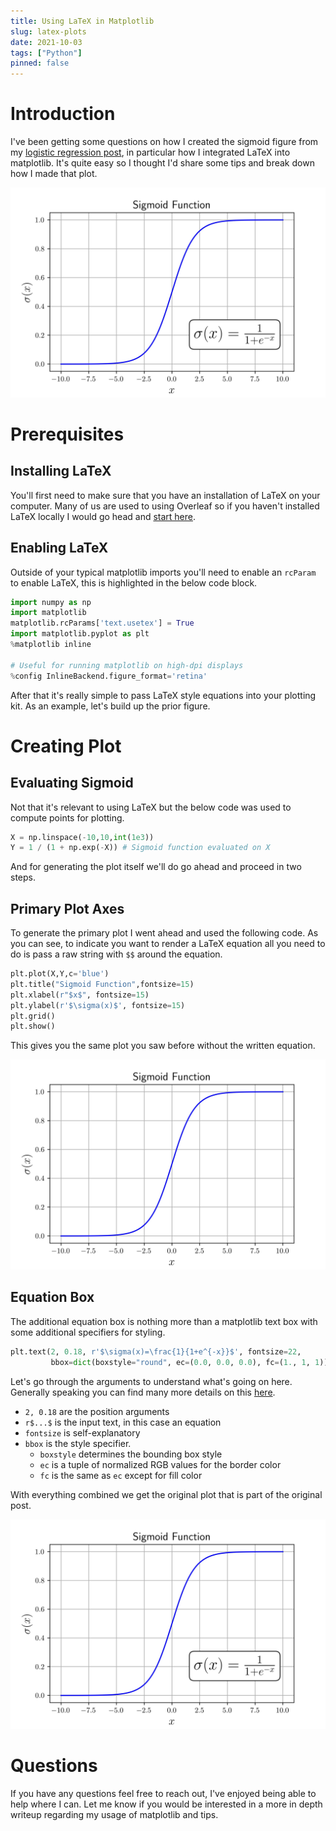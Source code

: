 ```yaml
---
title: Using LaTeX in Matplotlib
slug: latex-plots
date: 2021-10-03
tags: ["Python"]
pinned: false
---
```


# Introduction

I've been getting some questions on how I created the sigmoid figure from my [logistic regression post](/blog/logistic-regression-intro/), in particular how I integrated LaTeX into matplotlib. It's quite easy so I thought I'd share some tips and break down how I made that plot.

![Aforementioned figure](./images/sigmoid.jpg)

# Prerequisites

## Installing LaTeX

You'll first need to make sure that you have an installation of LaTeX on your computer. Many of us are used to using Overleaf so if you haven't installed LaTeX locally I would go head and [start here](https://www.latex-project.org/get/).

## Enabling LaTeX

Outside of your typical matplotlib imports you'll need to enable an `rcParam` to enable LaTeX, this is highlighted in the below code block.

```python
import numpy as np
import matplotlib
matplotlib.rcParams['text.usetex'] = True
import matplotlib.pyplot as plt
%matplotlib inline

# Useful for running matplotlib on high-dpi displays
%config InlineBackend.figure_format='retina'
```

After that it's really simple to pass LaTeX style equations into your plotting kit. As an example, let's build up the prior figure.

# Creating Plot

## Evaluating Sigmoid

Not that it's relevant to using LaTeX but the below code was used to compute points for plotting.

```python
X = np.linspace(-10,10,int(1e3))
Y = 1 / (1 + np.exp(-X)) # Sigmoid function evaluated on X
```

And for generating the plot itself we'll do go ahead and proceed in two steps.

## Primary Plot Axes

To generate the primary plot I went ahead and used the following code. As you can see, to indicate you want to render a LaTeX equation all you need to do is pass a raw string with `$$` around the equation.

```python
plt.plot(X,Y,c='blue')
plt.title("Sigmoid Function",fontsize=15)
plt.xlabel(r"$x$", fontsize=15)
plt.ylabel(r'$\sigma(x)$', fontsize=15)
plt.grid()
plt.show()
```

This gives you the same plot you saw before without the written equation.

![Primary plot elements](./images/sigmoid_core.jpg)

## Equation Box

The additional equation box is nothing more than a matplotlib text box with some additional specifiers for styling.

```python
plt.text(2, 0.18, r'$\sigma(x)=\frac{1}{1+e^{-x}}$', fontsize=22,
         bbox=dict(boxstyle="round", ec=(0.0, 0.0, 0.0), fc=(1., 1, 1)))
```

Let's go through the arguments to understand what's going on here. Generally speaking you can find many more details on this [here](https://matplotlib.org/stable/api/_as_gen/matplotlib.pyplot.text.html).

- `2, 0.18` are the position arguments
- `r$...$` is the input text, in this case an equation
- `fontsize` is self-explanatory
- `bbox` is the style specifier.
  - `boxstyle` determines the bounding box style
  - `ec` is a tuple of normalized RGB values for the border color
  - `fc` is the same as `ec` except for fill color

With everything combined we get the original plot that is part of the original post.

![Original Figure!](./images/sigmoid.jpg)

# Questions

If you have any questions feel free to reach out, I've enjoyed being able to help where I can. Let me know if you would be interested in a more in depth writeup regarding my usage of matplotlib and tips.
